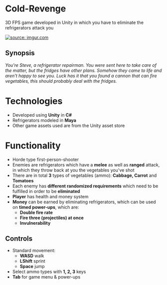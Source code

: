 # Cold-Revenge

3D FPS game developed in Unity in which you have to eliminate the refrigerators attack you

<a href="https://imgur.com/tyKNdvq"><img src="https://i.imgur.com/tyKNdvq.mp4" title="source: imgur.com" /></a>

## Synopsis

*You're Steve, a refrigerator repairman. You were sent here to take care of the matter, but the fridges have other plans. Somehow they came to life and aren't happy to see you. Luck has it that you found a cannon that can fire vegetables, this should probably deal with the fridges.*

# Technologies

- Developed using **Unity** in **C#**
- Refrigerators modeled in **Maya**
- Other game assets used are from the Unity asset store

# Functionality

- Horde type first-person-shooter
- Enemies are refrigerators which have a **melee** as well as **ranged** attack, in which they throw back at you the vegetables you've shot
- There are in total **3** types of vegetables (ammo): **Cabbage, Carrot** and **Tomatoes**
- Each enemy has **different randomized requirements** which need to be fulfilled in order to be **eliminated**
- **Player** has health and money system
- **Money** can be earned by eliminating refrigerators, which can be used on **timed power-ups**, which are:
	- **Double fire rate**
	- **Fire three (projectiles) at once**
	- **Invulnerability**

## Controls
- Standard movement:
	- **WASD** walk
	- **LShift** sprint
	- **Space** jump
- Select ammo types with **1, 2, 3** keys
- **Tab** for game menu & power-ups

<!--stackedit_data:
eyJoaXN0b3J5IjpbMTg2NDI1NDY1NywxNTI3NzY1MTU5LC0xMj
A2Mjc4MDI4LDYzNTcwOTcxNiwtMjM5Mjc0MzAzLC01Mjc4NTI1
MDYsLTI5NTQ1OTc3NiwxNjA0NTI3NTkyLC03OTk4MjQ3MzRdfQ
==
-->